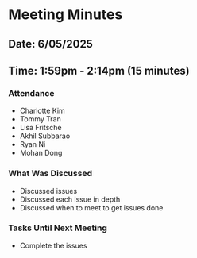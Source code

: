 # Meeting Minutes
## Date: 6/05/2025
## Time: 1:59pm - 2:14pm (15 minutes)
### Attendance
- Charlotte Kim
- Tommy Tran
- Lisa Fritsche
- Akhil Subbarao
- Ryan Ni
- Mohan Dong
  
### What Was Discussed
- Discussed issues
- Discussed each issue in depth
- Discussed when to meet to get issues done
  
### Tasks Until Next Meeting
- Complete the issues

